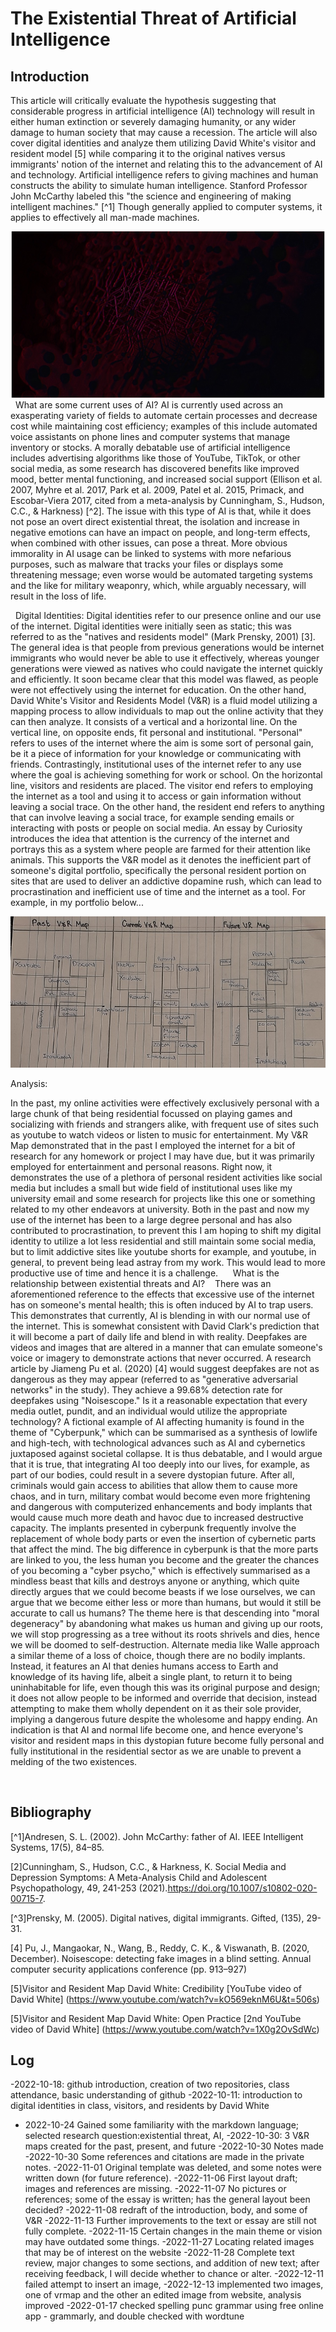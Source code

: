 # The Existential Threat of Artificial Intelligence

## Introduction 

This article will critically evaluate the hypothesis suggesting that considerable progress in artificial intelligence (AI) technology will result in either human extinction or severely damaging humanity, or any wider damage to human society that may cause a recession. The article will also cover digital identities and analyze them utilizing David White's visitor and resident model [5] while comparing it to the original natives versus immigrants' notion of the internet and relating this to the advancement of AI and technology. Artificial intelligence refers to giving machines and human constructs the ability to simulate human intelligence. Stanford Professor John McCarthy labeled this "the science and engineering of making intelligent machines." [^1] Though generally applied to computer systems, it applies to effectively all man-made machines.

![Abstract image of computer chip](assets/img/chip-abstract.jpg)
 
What are some current uses of AI?
AI is currently used across an exasperating variety of fields to automate certain processes and decrease cost while maintaining cost efficiency; examples of this include automated voice assistants on phone lines and computer systems that manage inventory or stocks. A morally debatable use of artificial intelligence includes advertising algorithms like those of YouTube, TikTok, or other social media, as some research has discovered benefits like improved mood, better mental functioning, and increased social support (Ellison et al. 2007, Myhre et al. 2017, Park et al. 2009, Patel et al. 2015, Primack, and Escobar-Viera 2017, cited from a meta-analysis by Cunningham, S., Hudson, C.C., & Harkness) [^2]. The issue with this type of AI is that, while it does not pose an overt direct existential threat, the isolation and increase in negative emotions can have an impact on people, and long-term effects, when combined with other issues, can pose a threat. More obvious immorality in AI usage can be linked to systems with more nefarious purposes, such as malware that tracks your files or displays some threatening message; even worse would be automated targeting systems and the like for military weaponry, which, while arguably necessary, will result in the loss of life.

 
Digital Identities:
Digital identities refer to our presence online and our use of the internet. Digital identities were initially seen as static; this was referred to as the "natives and residents model" (Mark Prensky, 2001) [3]. The general idea is that people from previous generations would be internet immigrants who would never be able to use it effectively, whereas younger generations were viewed as natives who could navigate the internet quickly and efficiently. It soon became clear that this model was flawed, as people were not effectively using the internet for education. On the other hand, David White's Visitor and Residents Model (V&R) is a fluid model utilizing a mapping process to allow individuals to map out the online activity that they can then analyze. It consists of a vertical and a horizontal line. On the vertical line, on opposite ends, fit personal and institutional. "Personal" refers to uses of the internet where the aim is some sort of personal gain, be it a piece of information for your knowledge or communicating with friends. Contrastingly, institutional uses of the internet refer to any use where the goal is achieving something for work or school. On the horizontal line, visitors and residents are placed. The visitor end refers to employing the internet as a tool and using it to access or gain information without leaving a social trace. On the other hand, the resident end refers to anything that can involve leaving a social trace, for example sending emails or interacting with posts or people on social media. An essay by Curiosity introduces the idea that attention is the currency of the internet and portrays this as a system where people are farmed for their attention like animals. This supports the V&R model as it denotes the inefficient part of someone's digital portfolio, specifically the personal resident portion on sites that are used to deliver an addictive dopamine rush, which can lead to procrastination and inefficient use of time and the internet as a tool. For example, in my portfolio below...

![My V&R Map](https://github.com/2206080/CS220AU-DP-2022/blob/main/assets/img/vrmap.jpg)


Analysis:

 In the past, my online activities were effectively exclusively personal with a large chunk of that being residential focussed on playing games and socializing with friends and strangers alike, with frequent use of sites such as youtube to watch videos or listen to music for entertainment. My V&R Map demonstrated that in the past I employed the internet for a bit of research for any homework or project I may have due, but it was primarily employed for entertainment and personal reasons. Right now, it demonstrates the use of a plethora of personal resident activities like social media but includes a small but wide field of institutional uses like my university email and some research for projects like this one or something related to my other endeavors at university. Both in the past and now my use of the internet has been to a large degree personal and has also contributed to procrastination, to prevent this I am hoping to shift my digital identity to utilize a lot less residential and still maintain some social media, but to limit addictive sites like youtube shorts for example, and youtube, in general, to prevent being lead astray from my work. This would lead to more productive use of time and hence it is a challenge.
 
  
What is the relationship between existential threats and AI?
  
There was an aforementioned reference to the effects that excessive use of the internet has on someone's mental health; this is often induced by AI to trap users. This demonstrates that currently, AI is blending in with our normal use of the internet. This is somewhat consistent with David Clark's prediction that it will become a part of daily life and blend in with reality. Deepfakes are videos and images that are altered in a manner that can emulate someone's voice or imagery to demonstrate actions that never occurred. A research article by Jiameng Pu et al. (2020) [4] would suggest deepfakes are not as dangerous as they may appear (referred to as "generative adversarial networks" in the study). They achieve a 99.68% detection rate for deepfakes using "Noisescope." Is it a reasonable expectation that every media outlet, pundit, and an individual would utilize the appropriate technology? A fictional example of AI affecting humanity is found in the theme of "Cyberpunk," which can be summarised as a synthesis of lowlife and high-tech, with technological advances such as AI and cybernetics juxtaposed against societal collapse. It is thus debatable, and I would argue that it is true, that integrating AI too deeply into our lives, for example, as part of our bodies, could result in a severe dystopian future. After all, criminals would gain access to abilities that allow them to cause more chaos, and in turn, military combat would become even more frightening and dangerous with computerized enhancements and body implants that would cause much more death and havoc due to increased destructive capacity. The implants presented in cyberpunk frequently involve the replacement of whole body parts or even the insertion of cybernetic parts that affect the mind. The big difference in cyberpunk is that the more parts are linked to you, the less human you become and the greater the chances of you becoming a "cyber psycho," which is effectively summarised as a mindless beast that kills and destroys anyone or anything, which quite directly argues that we could become beasts if we lose ourselves, we can argue that we become either less or more than humans, but would it still be accurate to call us humans? The theme here is that descending into "moral degeneracy" by abandoning what makes us human and giving up our roots, we will stop progressing as a tree without its roots shrivels and dies, hence we will be doomed to self-destruction. Alternate media like Walle approach a similar theme of a loss of choice, though there are no bodily implants. Instead, it features an AI that denies humans access to Earth and knowledge of its having life, albeit a single plant, to return it to being uninhabitable for life, even though this was its original purpose and design; it does not allow people to be informed and override that decision, instead attempting to make them wholly dependent on it as their sole provider, implying a dangerous future despite the wholesome and happy ending. An indication is that AI and normal life become one, and hence everyone's visitor and resident maps in this dystopian future become fully personal and fully institutional in the residential sector as we are unable to prevent a melding of the two existences.

     
## Bibliography

[^1]Andresen, S. L. (2002). John McCarthy: father of AI. IEEE Intelligent Systems, 17(5), 84–85.

[2]Cunningham, S., Hudson, C.C., & Harkness, K. Social Media and Depression Symptoms: A Meta-Analysis Child and Adolescent Psychopathology, 49, 241-253 (2021).https://doi.org/10.1007/s10802-020-00715-7.

[^3]Prensky, M. (2005). Digital natives, digital immigrants. Gifted, (135), 29-31.

[4] Pu, J., Mangaokar, N., Wang, B., Reddy, C. K., & Viswanath, B. (2020, December). Noisescope: detecting fake images in a blind setting. Annual computer security applications conference (pp. 913–927)

[5]Visitor and Resident Map David White: Credibility [YouTube video of David White] (https://www.youtube.com/watch?v=kO569eknM6U&t=506s) 

[5]Visitor and Resident Map David White: Open Practice [2nd YouTube video of David White] (https://www.youtube.com/watch?v=1X0g2OvSdWc)


## Log

-2022-10-18: github introduction, creation of two repositories, class attendance, basic understanding of github
-2022-10-11: introduction to digital identities in class, visitors, and residents by David White
- 2022-10-24 Gained some familiarity with the markdown language; selected research question:existential threat, AI,
-2022-10-30: 3 V&R maps created for the past, present, and future
-2022-10-30 Notes made
-2022-10-30 Some references and citations are made in the private notes.
-2022-11-01 Original template was deleted, and some notes were written down (for future reference).
-2022-11-06 First layout draft; images and references are missing.
-2022-11-07 No pictures or references; some of the essay is written; has the general layout been decided?
-2022-11-08 redraft of the introduction, body, and some of V&R
-2022-11-13 Further improvements to the text or essay are still not fully complete.
-2022-11-15 Certain changes in the main theme or vision may have outdated some things.
-2022-11-27 Locating related images that may be of interest on the website
-2022-11-28 Complete text review, major changes to some sections, and addition of new text; after receiving feedback, I will decide whether to chance or alter.
-2022-12-11 failed attempt to insert an image,
-2022-12-13 implemented two images, one of vrmap and the other an edited image from website, analysis improved
-2022-01-17 checked spelling punc grammar using free online app - grammarly, and double checked with wordtune 
<br>
